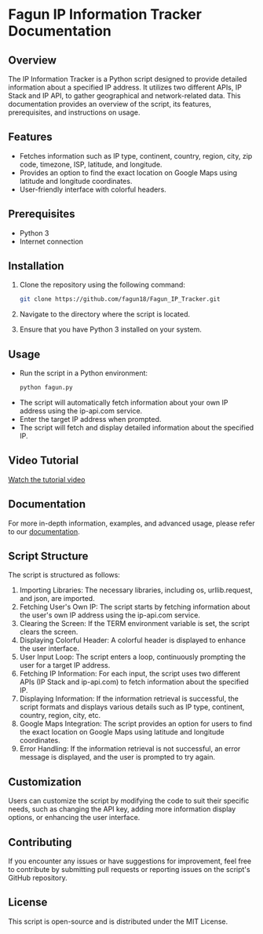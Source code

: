 # Fagun IP Information Tracker Documentation

## Overview
The IP Information Tracker is a Python script designed to provide detailed information about a specified IP address. It utilizes two different APIs, IP Stack and IP API, to gather geographical and network-related data. This documentation provides an overview of the script, its features, prerequisites, and instructions on usage.

## Features
- Fetches information such as IP type, continent, country, region, city, zip code, timezone, ISP, latitude, and longitude.
- Provides an option to find the exact location on Google Maps using latitude and longitude coordinates.
- User-friendly interface with colorful headers.

## Prerequisites
- Python 3
- Internet connection

## Installation
1. Clone the repository using the following command:
    ```bash
    git clone https://github.com/fagun18/Fagun_IP_Tracker.git
    ```
2. Navigate to the directory where the script is located.

3. Ensure that you have Python 3 installed on your system.


## Usage
- Run the script in a Python environment:
    ```bash
    python fagun.py
    ```
- The script will automatically fetch information about your own IP address using the ip-api.com service.
- Enter the target IP address when prompted.
- The script will fetch and display detailed information about the specified IP.

## Video Tutorial

[Watch the tutorial video](https://youtu.be/lH_hZS6zDjM)



## Documentation
For more in-depth information, examples, and advanced usage, please refer to our [documentation](https://github.com/fagun18/Fagun_IP_Tracker/wiki).


## Script Structure
The script is structured as follows:

1. Importing Libraries: The necessary libraries, including os, urllib.request, and json, are imported.
2. Fetching User's Own IP: The script starts by fetching information about the user's own IP address using the ip-api.com service.
3. Clearing the Screen: If the TERM environment variable is set, the script clears the screen.
4. Displaying Colorful Header: A colorful header is displayed to enhance the user interface.
5. User Input Loop: The script enters a loop, continuously prompting the user for a target IP address.
6. Fetching IP Information: For each input, the script uses two different APIs (IP Stack and ip-api.com) to fetch information about the specified IP.
7. Displaying Information: If the information retrieval is successful, the script formats and displays various details such as IP type, continent, country, region, city, etc.
8. Google Maps Integration: The script provides an option for users to find the exact location on Google Maps using latitude and longitude coordinates.
9. Error Handling: If the information retrieval is not successful, an error message is displayed, and the user is prompted to try again.

## Customization
Users can customize the script by modifying the code to suit their specific needs, such as changing the API key, adding more information display options, or enhancing the user interface.

## Contributing
If you encounter any issues or have suggestions for improvement, feel free to contribute by submitting pull requests or reporting issues on the script's GitHub repository.

## License
This script is open-source and is distributed under the MIT License.
